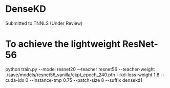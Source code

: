# DenseKD
Submitted to TNNLS (Under Review)


# To achieve the lightweight ResNet-56
python train.py --model resnet20 --teacher resnet56 --teacher-weight ./save/models/resnet56_vanilla/ckpt_epoch_240.pth --kd-loss-weight 1.8 --cuda-idx 0 --instance-tmp 0.75 --patch-size 8 --suffix densekd1
